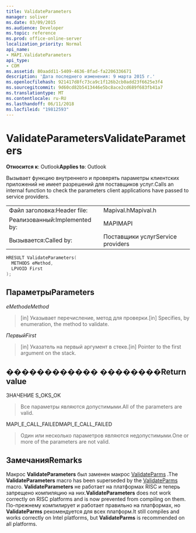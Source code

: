 ```yaml
---
title: ValidateParameters
manager: soliver
ms.date: 03/09/2015
ms.audience: Developer
ms.topic: reference
ms.prod: office-online-server
localization_priority: Normal
api_name:
- MAPI.ValidateParameters
api_type:
- COM
ms.assetid: 80aadd11-5409-4636-8fad-fa2206336671
description: 'Дата последнего изменения: 9 марта 2015 г.'
ms.openlocfilehash: 921417d8fc73ca9c1f126b2cb0add23f6625e3f4
ms.sourcegitcommit: 9d60cd82b5413446e5bc8ace2cd689f683fb41a7
ms.translationtype: MT
ms.contentlocale: ru-RU
ms.lasthandoff: 06/11/2018
ms.locfileid: "19812593"
---
```

# <a name="validateparameters"></a><span data-ttu-id="7125c-103">ValidateParameters</span><span class="sxs-lookup"><span data-stu-id="7125c-103">ValidateParameters</span></span>

  
  
<span data-ttu-id="7125c-104">**Относится к**: Outlook</span><span class="sxs-lookup"><span data-stu-id="7125c-104">**Applies to**: Outlook</span></span> 
  
<span data-ttu-id="7125c-105">Вызывает функцию внутреннего и проверять параметры клиентских приложений не имеет разрешений для поставщиков услуг.</span><span class="sxs-lookup"><span data-stu-id="7125c-105">Calls an internal function to check the parameters client applications have passed to service providers.</span></span> 
  
|||
|:-----|:-----|
|<span data-ttu-id="7125c-106">Файл заголовка:</span><span class="sxs-lookup"><span data-stu-id="7125c-106">Header file:</span></span>  <br/> |<span data-ttu-id="7125c-107">Mapival.h</span><span class="sxs-lookup"><span data-stu-id="7125c-107">Mapival.h</span></span>  <br/> |
|<span data-ttu-id="7125c-108">Реализованный:</span><span class="sxs-lookup"><span data-stu-id="7125c-108">Implemented by:</span></span>  <br/> |<span data-ttu-id="7125c-109">MAPI</span><span class="sxs-lookup"><span data-stu-id="7125c-109">MAPI</span></span>  <br/> |
|<span data-ttu-id="7125c-110">Вызывается:</span><span class="sxs-lookup"><span data-stu-id="7125c-110">Called by:</span></span>  <br/> |<span data-ttu-id="7125c-111">Поставщики услуг</span><span class="sxs-lookup"><span data-stu-id="7125c-111">Service providers</span></span>  <br/> |
   
```cpp
HRESULT ValidateParameters(
  METHODS eMethod,
  LPVOID First
);
```

## <a name="parameters"></a><span data-ttu-id="7125c-112">Параметры</span><span class="sxs-lookup"><span data-stu-id="7125c-112">Parameters</span></span>

 <span data-ttu-id="7125c-113">_eMethod_</span><span class="sxs-lookup"><span data-stu-id="7125c-113">_eMethod_</span></span>
  
> <span data-ttu-id="7125c-114">[in] Указывает перечисление, метод для проверки.</span><span class="sxs-lookup"><span data-stu-id="7125c-114">[in] Specifies, by enumeration, the method to validate.</span></span> 
    
 <span data-ttu-id="7125c-115">_Первый_</span><span class="sxs-lookup"><span data-stu-id="7125c-115">_First_</span></span>
  
> <span data-ttu-id="7125c-116">[in] Указатель на первый аргумент в стеке.</span><span class="sxs-lookup"><span data-stu-id="7125c-116">[in] Pointer to the first argument on the stack.</span></span>
    
## <a name="return-value"></a><span data-ttu-id="7125c-117">������������ ��������</span><span class="sxs-lookup"><span data-stu-id="7125c-117">Return value</span></span>

<span data-ttu-id="7125c-118">ЗНАЧЕНИЕ S_OK</span><span class="sxs-lookup"><span data-stu-id="7125c-118">S_OK</span></span> 
  
> <span data-ttu-id="7125c-119">Все параметры являются допустимыми.</span><span class="sxs-lookup"><span data-stu-id="7125c-119">All of the parameters are valid.</span></span> 
    
<span data-ttu-id="7125c-120">MAPI_E_CALL_FAILED</span><span class="sxs-lookup"><span data-stu-id="7125c-120">MAPI_E_CALL_FAILED</span></span> 
  
> <span data-ttu-id="7125c-121">Один или несколько параметров являются недопустимыми.</span><span class="sxs-lookup"><span data-stu-id="7125c-121">One or more of the parameters are not valid.</span></span>
    
## <a name="remarks"></a><span data-ttu-id="7125c-122">Замечания</span><span class="sxs-lookup"><span data-stu-id="7125c-122">Remarks</span></span>

<span data-ttu-id="7125c-123">Макрос **ValidateParameters** был заменен макрос [ValidateParms](validateparms.md) .</span><span class="sxs-lookup"><span data-stu-id="7125c-123">The **ValidateParameters** macro has been superseded by the [ValidateParms](validateparms.md) macro.</span></span> <span data-ttu-id="7125c-124">**ValidateParameters** не работает на платформах RISC и теперь запрещено компиляцию на них.</span><span class="sxs-lookup"><span data-stu-id="7125c-124">**ValidateParameters** does not work correctly on RISC platforms and is now prevented from compiling on them.</span></span> <span data-ttu-id="7125c-125">По-прежнему компилирует и работает правильно на платформах, но **ValidateParms** рекомендуется для всех платформ.</span><span class="sxs-lookup"><span data-stu-id="7125c-125">It still compiles and works correctly on Intel platforms, but **ValidateParms** is recommended on all platforms.</span></span> 
  

